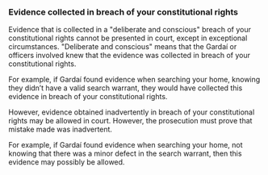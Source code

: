 ###  Evidence collected in breach of your constitutional rights

Evidence that is collected in a "deliberate and conscious" breach of your
constitutional rights cannot be presented in court, except in exceptional
circumstances. "Deliberate and conscious" means that the Gardaí or officers
involved knew that the evidence was collected in breach of your constitutional
rights.

For example, if Gardaí found evidence when searching your home, knowing they
didn’t have a valid search warrant, they would have collected this evidence in
breach of your constitutional rights.

However, evidence obtained inadvertently in breach of your constitutional
rights may be allowed in court. However, the prosecution must prove that
mistake made was inadvertent.

For example, if Gardaí found evidence when searching your home, not knowing
that there was a minor defect in the search warrant, then this evidence may
possibly be allowed.

